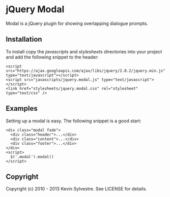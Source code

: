 # jQuery Modal

Modal is a jQuery plugin for showing overlapping dialogue prompts.

## Installation

To install copy the *javascripts* and *stylesheets* directories into your project and add the following snippet to the header:

    <script src="https://ajax.googleapis.com/ajax/libs/jquery/2.0.2/jquery.min.js" type="text/javascript"></script>
    <script src="javascripts/jquery.modal.js" type="text/javascript"></script>
    <link href="stylesheets/jquery.modal.css" rel="stylesheet" type="text/css" />

## Examples

Setting up a modal is easy. The following snippet is a good start:

    <div class="modal fade">
      <div class="header">...</div>
      <div class="content">...</div>
      <div class="footer">...</div>
    </div>
    <script>
      $('.modal').modal()
    </script>

## Copyright

Copyright (c) 2010 - 2013 Kevin Sylvestre. See LICENSE for details.
